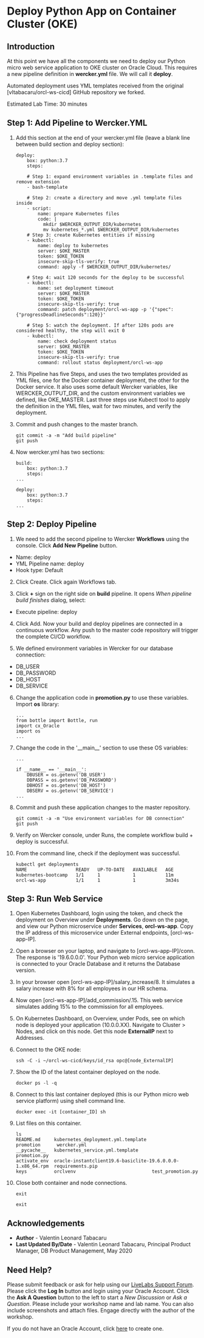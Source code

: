 # Deploy Python App on Container Cluster (OKE)

## Introduction

At this point we have all the components we need to deploy our Python micro web service application to OKE cluster on Oracle Cloud. This requires a new pipeline definition in **wercker.yml** file. We will call it **deploy**.

Automated deployment uses YML templates received from the original [vltabacaru/orcl-ws-cicd] GitHub repository we forked.

Estimated Lab Time: 30 minutes

## **Step 1:** Add Pipeline to Wercker.YML

1. Add this section at the end of your wercker.yml file (leave a blank line between build section and deploy section):

    ````
    deploy:
        box: python:3.7
        steps:

        # Step 1: expand environment variables in .template files and remove extension
        - bash-template

        # Step 2: create a directory and move .yml template files inside
        - script:
            name: prepare Kubernetes files
            code: |
              mkdir $WERCKER_OUTPUT_DIR/kubernetes
              mv kubernetes_*.yml $WERCKER_OUTPUT_DIR/kubernetes
        # Step 3: create Kubernetes entities if missing
        - kubectl:
            name: deploy to kubernetes
            server: $OKE_MASTER
            token: $OKE_TOKEN
            insecure-skip-tls-verify: true
            command: apply -f $WERCKER_OUTPUT_DIR/kubernetes/

        # Step 4: wait 120 seconds for the deploy to be successful
        - kubectl:
            name: set deployment timeout
            server: $OKE_MASTER
            token: $OKE_TOKEN
            insecure-skip-tls-verify: true
            command: patch deployment/orcl-ws-app -p '{"spec":{"progressDeadlineSeconds":120}}'

        # Step 5: watch the deployment. If after 120s pods are considered healthy, the step will exit 0
        - kubectl:
            name: check deployment status
            server: $OKE_MASTER
            token: $OKE_TOKEN
            insecure-skip-tls-verify: true
            command: rollout status deployment/orcl-ws-app
    ````

2. This Pipeline has five Steps, and uses the two templates provided as YML files, one for the Docker container deployment, the other for the Docker service. It also uses some default Wercker variables, like WERCKER_OUTPUT_DIR, and the custom environment variables we defined, like OKE_MASTER. Last three steps use Kubectl tool to apply the definition in the YML files, wait for two minutes, and verify the deployment.

3. Commit and push changes to the master branch.

    ````
    git commit -a -m "Add build pipeline"
    git push
    ````

4. Now wercker.yml has two sections:

    ````
    build:
        box: python:3.7
        steps:
    ...

    deploy:
        box: python:3.7
        steps:
    ...
    ````

## **Step 2:** Deploy Pipeline

1. We need to add the second pipeline to Wercker **Workflows** using the console. Click **Add New Pipeline** button.

- Name: deploy
- YML Pipeline name: deploy
- Hook type: Default

2. Click Create. Click again Workflows tab.

3. Click **+** sign on the right side on **build** pipeline. It opens *When pipeline build finishes* dialog, select:

- Execute pipeline: deploy

4. Click Add. Now your build and deploy pipelines are connected in a continuous workflow. Any push to the master code repository will trigger the complete CI/CD workflow.

5. We defined environment variables in Wercker for our database connection: 

- DB_USER
- DB_PASSWORD
- DB_HOST
- DB_SERVICE

6. Change the application code in **promotion.py** to use these variables. Import **os** library:

    ````
    ...
    from bottle import Bottle, run
    import cx_Oracle
    import os
    ...
    ````

7. Change the code in the '\_\_main__' section to use these OS variables:

    ````
    ...

    if __name__ == '__main__':
        DBUSER = os.getenv('DB_USER')
        DBPASS = os.getenv('DB_PASSWORD')
        DBHOST = os.getenv('DB_HOST')
        DBSERV = os.getenv('DB_SERVICE')
    ...
    ````

8. Commit and push these application changes to the master repository.

    ````
    git commit -a -m "Use environment variables for DB connection"
    git push
    ````

9. Verify on Wercker console, under Runs, the complete workflow build + deploy is successful.

10. From the command line, check if the deployment was successful.

    ````
    kubectl get deployments
    NAME                  READY   UP-TO-DATE   AVAILABLE   AGE
    kubernetes-bootcamp   1/1     1            1           11m
    orcl-ws-app           1/1     1            1           3m34s
    ````

## **Step 3:** Run Web Service

1. Open Kubernetes Dashboard, login using the token, and check the deployment on Overview under **Deployments**. Go down on the page, and view our Python microservice under **Services**, **orcl-ws-app**. Copy the IP address of this microservice under External endpoints, [orcl-ws-app-IP]. 

2. Open a browser on your laptop, and navigate to [orcl-ws-app-IP]/conn. The response is '19.6.0.0.0'. Your Python web micro service application is connected to your Oracle Database and it returns the Database version.

3. In your browser open [orcl-ws-app-IP]/salary_increase/8. It simulates a salary increase with 8% for all employees in our HR schema. 

4. Now open [orcl-ws-app-IP]/add_commission/.15. This web service simulates adding 15% to the commission for all employees. 

5. On Kubernetes Dashboard, on Overview, under Pods, see on which node is deployed your application (10.0.0.XX). Navigate to Cluster > Nodes, and click on this node. Get this node **ExternalIP** next to Addresses.

6. Connect to the OKE node:

    ````
    ssh -C -i ~/orcl-ws-cicd/keys/id_rsa opc@[node_ExternalIP]
    ````

7. Show the ID of the latest container deployed on the node.

    ````
    docker ps -l -q
    ````

8. Connect to this last container deployed (this is our Python micro web service platform) using shell command line.

    ````
    docker exec -it [container_ID] sh
    ````

9. List files on this container.

    ````
    ls
    README.md     kubernetes_deployment.yml.template			  promotion	     wercker.yml
    __pycache__   kubernetes_service.yml.template				  promotion.py
    activate_env  oracle-instantclient19.6-basiclite-19.6.0.0.0-1.x86_64.rpm  requirements.pip
    keys	      orclvenv							  test_promotion.py
    ````

10. Close both container and node connections.

    ````
    exit

    exit
    ````

## Acknowledgements

- **Author** - Valentin Leonard Tabacaru
- **Last Updated By/Date** - Valentin Leonard Tabacaru, Principal Product Manager, DB Product Management, May 2020

## Need Help?
Please submit feedback or ask for help using our [LiveLabs Support Forum](https://community.oracle.com/tech/developers/categories/livelabsdiscussions). Please click the **Log In** button and login using your Oracle Account. Click the **Ask A Question** button to the left to start a *New Discussion* or *Ask a Question*.  Please include your workshop name and lab name.  You can also include screenshots and attach files.  Engage directly with the author of the workshop.

If you do not have an Oracle Account, click [here](https://profile.oracle.com/myprofile/account/create-account.jspx) to create one.


